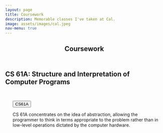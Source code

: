 ```yaml
---
layout: page
title: Coursework
description: Memorable classes I've taken at Cal.
image: assets/images/cal.jpeg
nav-menu: true
---
```


<!-- Main -->
<div id="main" class="alt">

<!-- One -->
<section id="one">
	<div class="inner">
		<header class="major">
			<h1>Coursework</h1>
		</header>



<!-- Content -->
<h2 id="content">CS 61A: Structure and Interpretation of Computer Programs</h2> 
<br><ul class="actions"> 
	<button onclick="window.location.href = 'https://cs61a.org';">CS61A</button>

<div class="box">
	<p>CS 61A concentrates on the idea of abstraction, allowing the programmer to think in terms appropriate to the problem rather than in low-level operations dictated by the computer hardware.</p>
</div>	
